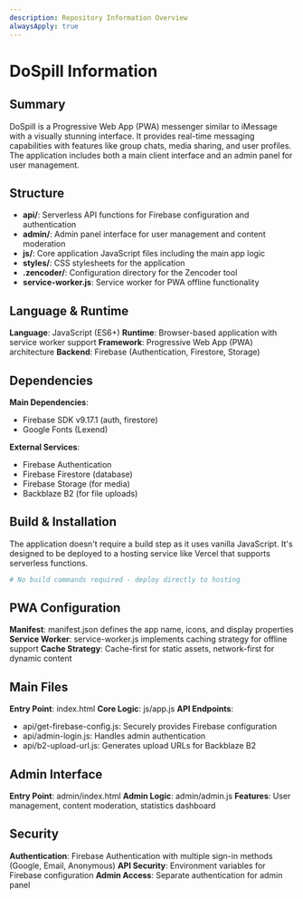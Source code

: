 ```yaml
---
description: Repository Information Overview
alwaysApply: true
---
```


# DoSpill Information

## Summary
DoSpill is a Progressive Web App (PWA) messenger similar to iMessage with a visually stunning interface. It provides real-time messaging capabilities with features like group chats, media sharing, and user profiles. The application includes both a main client interface and an admin panel for user management.

## Structure
- **api/**: Serverless API functions for Firebase configuration and authentication
- **admin/**: Admin panel interface for user management and content moderation
- **js/**: Core application JavaScript files including the main app logic
- **styles/**: CSS stylesheets for the application
- **.zencoder/**: Configuration directory for the Zencoder tool
- **service-worker.js**: Service worker for PWA offline functionality

## Language & Runtime
**Language**: JavaScript (ES6+)
**Runtime**: Browser-based application with service worker support
**Framework**: Progressive Web App (PWA) architecture
**Backend**: Firebase (Authentication, Firestore, Storage)

## Dependencies
**Main Dependencies**:
- Firebase SDK v9.17.1 (auth, firestore)
- Google Fonts (Lexend)

**External Services**:
- Firebase Authentication
- Firebase Firestore (database)
- Firebase Storage (for media)
- Backblaze B2 (for file uploads)

## Build & Installation
The application doesn't require a build step as it uses vanilla JavaScript. It's designed to be deployed to a hosting service like Vercel that supports serverless functions.

```bash
# No build commands required - deploy directly to hosting
```

## PWA Configuration
**Manifest**: manifest.json defines the app name, icons, and display properties
**Service Worker**: service-worker.js implements caching strategy for offline support
**Cache Strategy**: Cache-first for static assets, network-first for dynamic content

## Main Files
**Entry Point**: index.html
**Core Logic**: js/app.js
**API Endpoints**:
- api/get-firebase-config.js: Securely provides Firebase configuration
- api/admin-login.js: Handles admin authentication
- api/b2-upload-url.js: Generates upload URLs for Backblaze B2

## Admin Interface
**Entry Point**: admin/index.html
**Admin Logic**: admin/admin.js
**Features**: User management, content moderation, statistics dashboard

## Security
**Authentication**: Firebase Authentication with multiple sign-in methods (Google, Email, Anonymous)
**API Security**: Environment variables for Firebase configuration
**Admin Access**: Separate authentication for admin panel